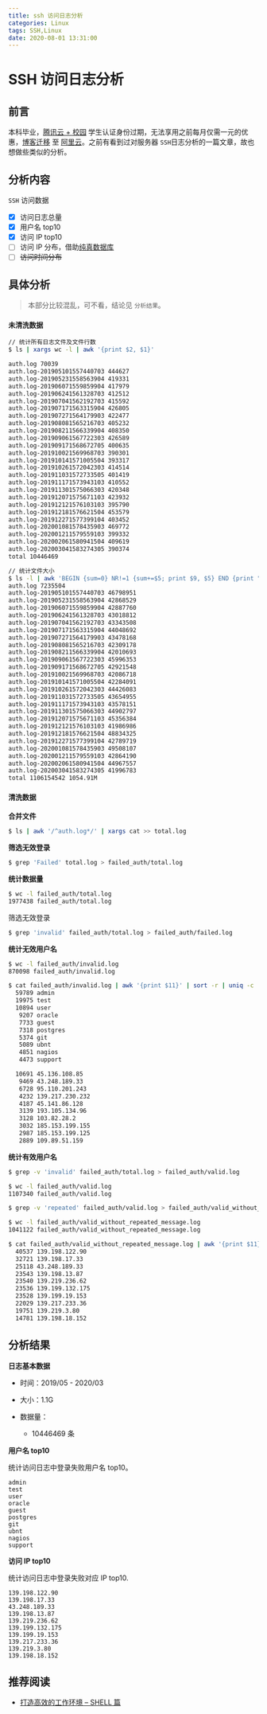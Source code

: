 ```yaml
---
title: ssh 访问日志分析
categories: Linux
tags: SSH,Linux
date: 2020-08-01 13:31:00
---
```


# SSH 访问日志分析

## 前言

本科毕业，[腾讯云 + 校园](https://cloud.tencent.com/act/campus) 学生认证身份过期，无法享用之前每月仅需一元的优惠，[博客迁移](blog-migration) 至 [阿里云](https://promotion.aliyun.com/ntms/act/campus2018.html?userCode=zxog1qrs&tag=share_component&share_source=copy_link)。之前有看到过对服务器 `SSH`日志分析的一篇文章，故也想做些类似的分析。

## 分析内容

`SSH` 访问数据

- [x] 访问日志总量
- [x] 用户名 top10
- [x] 访问 IP top10
- [ ] 访问 IP 分布，借助[纯真数据库](https://github.com/animalize/qqwry-python3)
- [ ] ~~访问时间分布~~

## 具体分析

> 本部分比较混乱，可不看，结论见 `分析结果`。

#### 未清洗数据

```sh
// 统计所有日志文件及文件行数
$ ls | xargs wc -l | awk '{print $2, $1}'

auth.log 70039
auth.log-201905101557440703 444627
auth.log-201905231558563904 419331
auth.log-201906071559859904 417979
auth.log-201906241561328703 412512
auth.log-201907041562192703 415592
auth.log-201907171563315904 426805
auth.log-201907271564179903 422477
auth.log-201908081565216703 405232
auth.log-201908211566339904 408350
auth.log-201909061567722303 426589
auth.log-201909171568672705 400635
auth.log-201910021569968703 390301
auth.log-201910141571005504 393317
auth.log-201910261572042303 414514
auth.log-201911031572733505 401419
auth.log-201911171573943103 410552
auth.log-201911301575066303 420348
auth.log-201912071575671103 423932
auth.log-201912121576103103 395790
auth.log-201912181576621504 453579
auth.log-201912271577399104 403452
auth.log-202001081578435903 469772
auth.log-202001211579559103 399332
auth.log-202002061580941504 409619
auth.log-202003041583274305 390374
total 10446469
```

```sh
// 统计文件大小
$ ls -l | awk 'BEGIN {sum=0} NR!=1 {sum+=$5; print $9, $5} END {print "total " sum " " sum/1024/1024 "M"}'
auth.log 7235504
auth.log-201905101557440703 46798951
auth.log-201905231558563904 42868529
auth.log-201906071559859904 42887760
auth.log-201906241561328703 43018812
auth.log-201907041562192703 43343508
auth.log-201907171563315904 44048692
auth.log-201907271564179903 43478168
auth.log-201908081565216703 42309178
auth.log-201908211566339904 42010693
auth.log-201909061567722303 45996353
auth.log-201909171568672705 42921548
auth.log-201910021569968703 42086718
auth.log-201910141571005504 42284091
auth.log-201910261572042303 44426083
auth.log-201911031572733505 43654955
auth.log-201911171573943103 43578151
auth.log-201911301575066303 44902797
auth.log-201912071575671103 45356384
auth.log-201912121576103103 41986986
auth.log-201912181576621504 48834325
auth.log-201912271577399104 42789719
auth.log-202001081578435903 49508107
auth.log-202001211579559103 42864190
auth.log-202002061580941504 44967557
auth.log-202003041583274305 41996783
total 1106154542 1054.91M
```

#### 清洗数据

**合并文件**

```sh
$ ls | awk '/^auth.log*/' | xargs cat >> total.log
```

**筛选无效登录**

```sh
$ grep 'Failed' total.log > failed_auth/total.log
```

**统计数据量**

```sh
$ wc -l failed_auth/total.log
1977438 failed_auth/total.log
```

筛选无效登录

```sh
$ grep 'invalid' failed_auth/total.log > failed_auth/failed.log
```

**统计无效用户名**

```sh
$ wc -l failed_auth/invalid.log
870098 failed_auth/invalid.log
```

```sh
$ cat failed_auth/invalid.log | awk '{print $11}' | sort -r | uniq -c | sort -rn | head -10
  59789 admin
  19975 test
  10894 user
   9207 oracle
   7733 guest
   7318 postgres
   5374 git
   5089 ubnt
   4851 nagios
   4473 support
```

```sh
  10691 45.136.108.85
   9469 43.248.189.33
   6728 95.110.201.243
   4232 139.217.230.232
   4187 45.141.86.128
   3139 193.105.134.96
   3128 103.82.28.2
   3032 185.153.199.155
   2987 185.153.199.125
   2889 109.89.51.159
```

**统计有效用户名**

```sh
$ grep -v 'invalid' failed_auth/total.log > failed_auth/valid.log
```

```sh
$ wc -l failed_auth/valid.log
1107340 failed_auth/valid.log
```

```sh
$ grep -v 'repeated' failed_auth/valid.log > failed_auth/valid_without_repeated_message.log
```

```sh
$ wc -l failed_auth/valid_without_repeated_message.log
1041122 failed_auth/valid_without_repeated_message.log 
```

```sh
$ cat failed_auth/valid_without_repeated_message.log | awk '{print $11}' | sort -r | uniq -c | sort -rn | head -10
  40537 139.198.122.90
  32721 139.198.17.33
  25118 43.248.189.33
  23543 139.198.13.87
  23540 139.219.236.62
  23536 139.199.132.175
  23528 139.199.19.153
  22029 139.217.233.36
  19751 139.219.3.80
  14781 139.198.18.152
```

## 分析结果

**日志基本数据**

- 时间：2019/05 - 2020/03

- 大小：1.1G

- 数据量：
  - 10446469 条

**用户名 top10**

统计访问日志中登录失败用户名 top10。

```shell
admin
test
user
oracle
guest
postgres
git
ubnt
nagios
support
```

**访问 IP top10**

统计访问日志中登录失败对应 IP top10.

```shell
139.198.122.90
139.198.17.33
43.248.189.33
139.198.13.87
139.219.236.62
139.199.132.175
139.199.19.153
139.217.233.36
139.219.3.80
139.198.18.152
```

## 推荐阅读

- [打造高效的工作环境 – SHELL 篇](https://coolshell.cn/articles/19219.html)